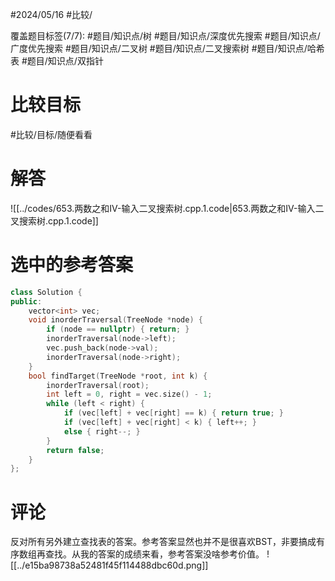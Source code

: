 #2024/05/16 #比较/

覆盖题目标签(7/7):  #题目/知识点/树 #题目/知识点/深度优先搜索 #题目/知识点/广度优先搜索 #题目/知识点/二叉树 #题目/知识点/二叉搜索树 #题目/知识点/哈希表 #题目/知识点/双指针

# 比较目标

#比较/目标/随便看看

# 解答

![[../codes/653.两数之和IV-输入二叉搜索树.cpp.1.code|653.两数之和IV-输入二叉搜索树.cpp.1.code]]

# 选中的参考答案

```cpp
class Solution {
public:
    vector<int> vec;
    void inorderTraversal(TreeNode *node) {
        if (node == nullptr) { return; }
        inorderTraversal(node->left);
        vec.push_back(node->val);
        inorderTraversal(node->right);
    }
    bool findTarget(TreeNode *root, int k) {
        inorderTraversal(root);
        int left = 0, right = vec.size() - 1;
        while (left < right) {
            if (vec[left] + vec[right] == k) { return true; }
            if (vec[left] + vec[right] < k) { left++; }
            else { right--; }
        }
        return false;
    }
};
```

# 评论

反对所有另外建立查找表的答案。参考答案显然也并不是很喜欢BST，非要搞成有序数组再查找。从我的答案的成绩来看，参考答案没啥参考价值。
![[../e15ba98738a52481f45f114488dbc60d.png]]
